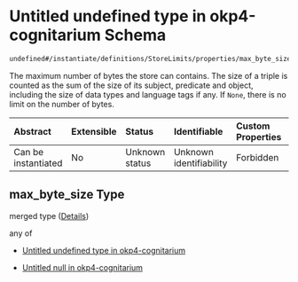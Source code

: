 # Untitled undefined type in okp4-cognitarium Schema

```txt
undefined#/instantiate/definitions/StoreLimits/properties/max_byte_size
```

The maximum number of bytes the store can contains. The size of a triple is counted as the sum of the size of its subject, predicate and object, including the size of data types and language tags if any. If `None`, there is no limit on the number of bytes.

| Abstract            | Extensible | Status         | Identifiable            | Custom Properties | Additional Properties | Access Restrictions | Defined In                                                                     |
| :------------------ | :--------- | :------------- | :---------------------- | :---------------- | :-------------------- | :------------------ | :----------------------------------------------------------------------------- |
| Can be instantiated | No         | Unknown status | Unknown identifiability | Forbidden         | Allowed               | none                | [okp4-cognitarium.json\*](schema/okp4-cognitarium.json "open original schema") |

## max\_byte\_size Type

merged type ([Details](okp4-cognitarium-instantiatemsg-definitions-storelimits-properties-max_byte_size.md))

any of

* [Untitled undefined type in okp4-cognitarium](okp4-cognitarium-instantiatemsg-definitions-storelimits-properties-max_byte_size-anyof-0.md "check type definition")

* [Untitled null in okp4-cognitarium](okp4-cognitarium-instantiatemsg-definitions-storelimits-properties-max_byte_size-anyof-1.md "check type definition")

